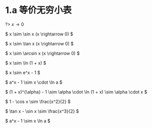 # 1.a 等价无穷小表

?> $x \rightarrow 0$

$
x \sim \sin x (x \rightarrow 0)
$

$
x \sim \tan x (x \rightarrow 0)
$

$
x \sim \arcsin x (x \rightarrow 0)
$

$
x \sim \ln (1 + x) 
$

$
x \sim e^x - 1
$

$
a^x - 1 \sim x \cdot \ln a
$

$
(1 + x)^{\alpha} - 1 \sim \alpha \cdot \ln (1 + x) \sim \alpha \cdot x
$

$
1 - \cos x \sim \frac{x^2}{2}
$

$
\tan x - \sin x \sim \frac{x^3}{2}
$

$
a^x - 1 \sim x \ln a
$
